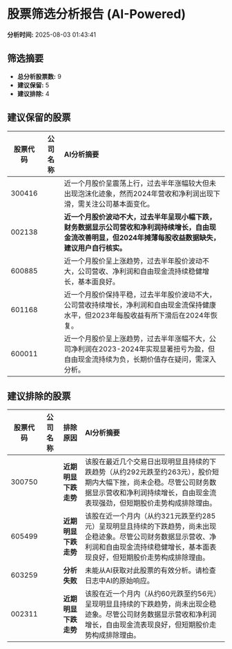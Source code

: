# 股票筛选分析报告 (AI-Powered)

**分析时间:** 2025-08-03 01:43:41

## 筛选摘要

- **总分析股票数:** 9
- **建议保留:** 5
- **建议排除:** 4

## 建议保留的股票

| 股票代码 | 公司名称 | AI分析摘要 |
|:---:|:---:|:---|
| 300416 |  | 近一个月股价呈震荡上行，过去半年涨幅较大但未出现泡沫化迹象，然而2024年营收和净利润出现下滑，需关注公司基本面变化。 |
| 002138 |  | **近一个月股价波动不大，过去半年呈现小幅下跌，财务数据显示公司营收和净利润持续增长，自由现金流改善明显，但2024年摊薄每股收益数据缺失，建议用户自行核实。** |
| 600885 |  | 近一个月股价呈上涨趋势，过去半年股价波动不大，公司营收、净利润和自由现金流持续稳健增长，基本面良好。 |
| 601168 |  | 近一个月股价保持平稳，过去半年股价波动不大，公司营收持续增长，净利润和自由现金流保持健康水平，但2023年每股收益有所下滑后在2024年恢复。 |
| 600011 |  | 近一个月股价呈上涨趋势，过去半年涨幅不大，公司净利润在2023-2024年实现显著扭亏为盈，但自由现金流持续为负，长期价值存在疑问，需深入分析。 |

## 建议排除的股票

| 股票代码 | 公司名称 | 排除原因 | AI分析摘要 |
|:---:|:---:|:---:|:---|
| 300750 |  | **近期明显下跌走势** | 该股在最近几个交易日出现明显且持续的下跌趋势（从约292元跌至约263元），股价短期内大幅下挫，尚未企稳。尽管公司财务数据显示营收和净利润持续增长，自由现金流表现强劲，但短期股价走势构成排除理由。 |
| 605499 |  | **近期明显下跌走势** | 该股在近一个月内（从约321元跌至约285元）呈现明显且持续的下跌趋势，尚未出现企稳迹象。尽管公司财务数据显示营收、净利润和自由现金流持续稳健增长，基本面表现良好，但短期股价走势构成排除理由。 |
| 603259 |  | **分析失败** | 未能从AI获取对此股票的有效分析。请检查日志中AI的原始响应。 |
| 002311 |  | **近期明显下跌走势** | 该股在近一个月内（从约60元跌至约56元）呈现明显且持续的下跌趋势，尚未出现企稳迹象。尽管公司财务数据显示营收和净利润增长，自由现金流表现良好，但短期股价走势构成排除理由。 |
